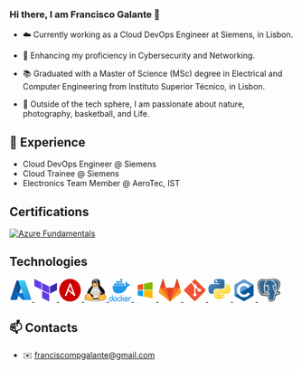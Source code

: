 ### Hi there, I am Francisco Galante 👋

- ☁️ Currently working as a Cloud DevOps Engineer at Siemens, in Lisbon.

- 🌱 Enhancing my proficiency in Cybersecurity and Networking.

- 📚 Graduated with a Master of Science (MSc) degree in Electrical and Computer Engineering from Instituto Superior Técnico, in Lisbon.

- 🌊 Outside of the tech sphere, I am passionate about nature, photography, basketball, and Life.

## 💼 Experience
* Cloud DevOps Engineer @ Siemens
* Cloud Trainee @ Siemens
* Electronics Team Member @ AeroTec, IST

## Certifications
<div align="center">
    <div class="row" style="display:flex">
          <a target="_blank" href="https://www.credly.com/badges/26fa75ab-1f08-4c82-8c4b-cae1bb892ad4/linked_in_profile">
            <img alt="Azure Fundamentals" src="https://images.credly.com/size/340x340/images/be8fcaeb-c769-4858-b567-ffaaa73ce8cf/image.png" width="200" height="200">
          </a>
    </div>
</div>

## Technologies

<p align="left"> 
<a href="https://azure.microsoft.com" target="_blank" rel="noreferrer"> <img src="https://github.com/franciscompgalante24/franciscompgalante24/blob/main/Icons/Microsoft_Azure.svg.png" alt="azure" width="40" height="40"/> </a>
<a href="https://www.terraform.io/" target="_blank" rel="noreferrer"> <img src="https://github.com/franciscompgalante24/franciscompgalante24/blob/main/Icons/terraform-icon-1803x2048-hodrzd3t.png" alt="terraform" width="40" height="40"/> </a>
<a href="https://www.ansible.com/" target="_blank" rel="noreferrer"> <img src="https://github.com/franciscompgalante24/franciscompgalante24/blob/main/Icons/ansiblelogo.png" alt="ansible" width="40" height="40"/> </a>
<a href="https://www.linux.org/" target="_blank" rel="noreferrer"> <img src="https://github.com/franciscompgalante24/franciscompgalante24/blob/main/Icons/linux-icon-1719x2048-gi8asnz4.png" alt="linux" width="40" height="40"/> </a>
<a href="https://www.docker.com/" target="_blank" rel="noreferrer"> <img src="https://github.com/franciscompgalante24/franciscompgalante24/blob/main/Icons/docker-icon-512x438-ga1hb37h.png" alt="linux" width="40" height="40"/> </a>
<a href="https://www.microsoft.com/" target="_blank" rel="noreferrer"> <img src="https://github.com/franciscompgalante24/franciscompgalante24/blob/main/Icons/cute-ball-windows-icon-png-16.png" alt="sql" width="40" height="40"/> </a>
<a href="https://gitlab.com/" target="_blank" rel="noreferrer"> <img src="https://github.com/franciscompgalante24/franciscompgalante24/blob/main/Icons/gitlab-icon-2048x1885-1o0cwkbx.png" alt="gitlab" width="40" height="40"/> </a>
<a href="https://git-scm.com/" target="_blank" rel="noreferrer"> <img src="https://github.com/franciscompgalante24/franciscompgalante24/blob/main/Icons/Git_icon.svg.png" alt="git" width="40" height="40"/> </a>
<a href="https://www.python.org" target="_blank" rel="noreferrer"> <img src="https://github.com/franciscompgalante24/franciscompgalante24/blob/main/Icons/Python-logo-notext.svg.png" alt="python" width="40" height="40"/> </a>
<a href="https://www.cprogramming.com/" target="_blank" rel="noreferrer"> <img src="https://github.com/franciscompgalante24/franciscompgalante24/blob/main/Icons/c_original_logo_icon_146611.png" alt="c" width="40" height="40"/> </a>
<a href="https://www.postgresql.org/" target="_blank" rel="noreferrer"> <img src="https://github.com/franciscompgalante24/franciscompgalante24/blob/main/Icons/postgresql-icon-1987x2048-v2fkmdaw.png" alt="postgresql" width="40" height="40"/> </a>
</p>

## 📫 Contacts

* ✉️ franciscompgalante@gmail.com

<!--
**franciscompgalante24/franciscompgalante24** is a ✨ _special_ ✨ repository because its `README.md` (this file) appears on your GitHub profile.

Here are some ideas to get you started:

- 🔭 I’m currently working on ...
- 🌱 I’m currently learning ...
- 👯 I’m looking to collaborate on ...
- 🤔 I’m looking for help with ...
- 💬 Ask me about ...
- 📫 How to reach me: ...
- 😄 Pronouns: ...
- ⚡ Fun fact: ...
-->
